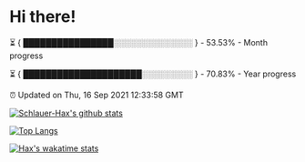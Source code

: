 # Hi there!

⏳ { ████████████████░░░░░░░░░░░░░░ } - 53.53% - Month progress

⏳ { █████████████████████░░░░░░░░░ } - 70.83% - Year progress

⏰ Updated on Thu, 16 Sep 2021 12:33:58 GMT


[![Schlauer-Hax's github stats](https://github-readme-stats.vercel.app/api?username=Schlauer-Hax&show_icons=true&theme=dark&count_private=true)](https://github.com/Schlauer-Hax)


[![Top Langs](https://github-readme-stats.vercel.app/api/top-langs/?username=Schlauer-Hax&layout=compact&theme=dark)](https://github.com/Schlauer-Hax?tab=repositories)


[![Hax's wakatime stats](https://github-readme-stats.vercel.app/api/wakatime?username=Hax&theme=dark)](https://wakatime.com/@Hax)

